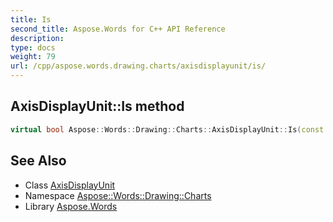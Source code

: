 ```yaml
---
title: Is
second_title: Aspose.Words for C++ API Reference
description: 
type: docs
weight: 79
url: /cpp/aspose.words.drawing.charts/axisdisplayunit/is/
---
```

## AxisDisplayUnit::Is method




```cpp
virtual bool Aspose::Words::Drawing::Charts::AxisDisplayUnit::Is(const System::TypeInfo &target) const override
```

## See Also

* Class [AxisDisplayUnit](../)
* Namespace [Aspose::Words::Drawing::Charts](../../)
* Library [Aspose.Words](../../../)
